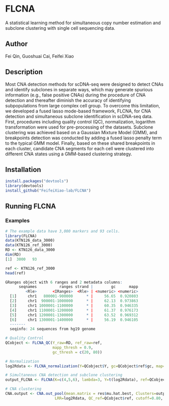 # FLCNA
A statistical learning method for simultaneous copy number estimation and subclone clustering with single cell sequencing data.

## Author
Fei Qin, Guoshuai Cai, Feifei Xiao

## Description
Most CNA detection methods for scDNA-seq were designed to detect CNAs and identify subclones in separate ways, which may generate spurious information (e.g., false positive CNAs) during the procedure of CNA detection and thereafter diminish the accuracy of identifying subpopulations from large complex cell group. To overcome this limitation, we developed a fused lasso mode-based framework, FLCNA, for CNA detection and simultaneous subclone identification in scDNA-seq data. First, procedures including quality control (QC), normalization, logarithm transformation were used for pre-processing of the datasets. Subclone clustering was achieved based on a Gaussian Mixture Model (GMM), and breakpoints detection was conducted by adding a fused lasso penalty term to the typical GMM model. Finally, based on these shared breakpoints in each cluster, candidate CNA segments for each cell were clustered into different CNA states using a GMM-based clustering strategy. 

## Installation
```r
install.packages("devtools")
library(devtools)
install_github("FeifeiXiao-lab/FLCNA")
```

## Running FLCNA
### Examples

```r
# The example data have 3,000 markers and 93 cells.
library(FLCNA)
data(KTN126_data_3000)
data(KTN126_ref_3000)
RD <- KTN126_data_3000
dim(RD)
[1]  3000   93
```


```r
ref <- KTN126_ref_3000
head(ref)

GRanges object with 6 ranges and 2 metadata columns:
      seqnames          ranges strand |        gc      mapp
         <Rle>       <IRanges>  <Rle> | <numeric> <numeric>
  [1]     chr1   800001-900000      * |     56.65  0.920803
  [2]     chr1  900001-1000000      * |     62.13  0.973863
  [3]     chr1 1000001-1100000      * |     60.35  0.946335
  [4]     chr1 1100001-1200000      * |     61.37  0.976173
  [5]     chr1 1200001-1300000      * |     63.52  0.969312
  [6]     chr1 1300001-1400000      * |     56.19  0.946105
  -------
  seqinfo: 24 sequences from hg19 genome
```

```r
# Quality Control 
QCobject <- FLCNA_QC(Y_raw=RD, ref_raw=ref,
                     mapp_thresh = 0.9,
                     gc_thresh = c(20, 80))
```

```r
# Normalization
log2Rdata <- FLCNA_normalization(Y=QCobject$Y, gc=QCobject$ref$gc, map=QCobject$ref$mapp)
```
```r
# Simultaneous CNA detection and subclone clustering
output_FLCNA <- FLCNA(K=c(4,5,6), lambda=3, Y=t(log2Rdata), ref=QCobject$ref)
```

```r
# CNA clustering
CNA.output <- CNA.out_pool(mean.matrix = res$mu.hat.best, Clusters=output$s.hat.best,
                      LRR=log2Rdata, QC_ref=QCobject$ref, cutoff=0.80, L=100)
```
